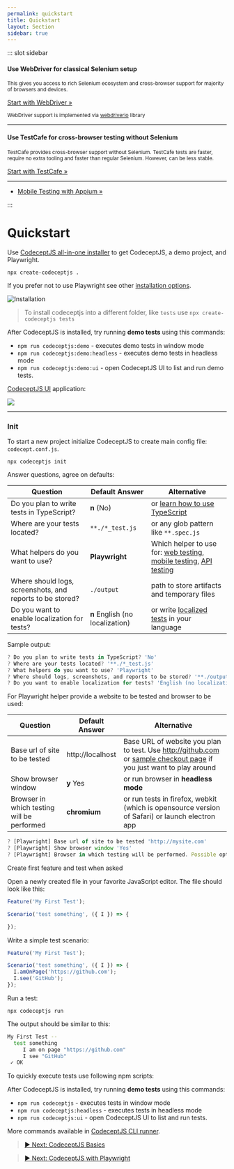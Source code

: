 ```yaml
---
permalink: quickstart
title: Quickstart
layout: Section
sidebar: true
---
```


::: slot sidebar

#### Use WebDriver for classical Selenium setup

<small>
This gives you access to rich Selenium ecosystem and cross-browser support for majority of browsers and devices.
</small>


<a href="/webdriver" class="button extended" >Start with WebDriver &raquo;</a>

<small> WebDriver support is implemented via [webdriverio](https://webdriver.io) library </small>

---

#### Use TestCafe for cross-browser testing without Selenium

<small>
TestCafe provides cross-browser support without Selenium. TestCafe tests are faster, require no extra tooling and faster than regular Selenium. However, can be less stable.
</small>

<a href="/testcafe" class="button green extended" >Start with TestCafe &raquo;</a>

---

* [Mobile Testing with Appium »](/mobile)

:::

# Quickstart


Use [CodeceptJS all-in-one installer](https://github.com/codeceptjs/create-codeceptjs) to get CodeceptJS, a demo project, and Playwright.

```
npx create-codeceptjs .
```

If you prefer not to use Playwright see other [installation options](/installation/).

![Installation](/img/codeceptinstall.gif)

> To install codeceptjs into a different folder, like `tests` use `npx create-codeceptjs tests`

After CodeceptJS is installed, try running **demo tests** using this commands:

* `npm run codeceptjs:demo` - executes demo tests in window mode
* `npm run codeceptjs:demo:headless` - executes demo tests in headless mode
* `npm run codeceptjs:demo:ui` - open CodeceptJS UI to list and run demo tests. 

[CodeceptJS UI](/ui) application:

![](https://user-images.githubusercontent.com/220264/93860826-4d5fbc80-fcc8-11ea-99dc-af816f3db466.png)

---

### Init

To start a new project initialize CodeceptJS to create main config file: `codecept.conf.js`.

```
npx codeceptjs init
```

Answer questions, agree on defaults:


| Question | Default Answer  | Alternative
|---|---|---|
| Do you plan to write tests in TypeScript?  | **n** (No)  | or [learn how to use TypeScript](/typescript)
| Where are your tests located? | `**./*_test.js` | or any glob pattern like `**.spec.js`
| What helpers do you want to use? | **Playwright** | Which helper to use for: [web testing](https://codecept.io/basics/#architecture), [mobile testing](https://codecept.io/mobile/), [API testing](https://codecept.io/api/)
| Where should logs, screenshots, and reports to be stored? | `./output` | path to store artifacts and temporary files 
| Do you want to enable localization for tests? | **n** English (no localization) | or write [localized tests](https://codecept.io/translation/) in your language
  

Sample output:

```js
? Do you plan to write tests in TypeScript? 'No'
? Where are your tests located? '**./*_test.js'
? What helpers do you want to use? 'Playwright'
? Where should logs, screenshots, and reports to be stored? '**./output**'
? Do you want to enable localization for tests? 'English (no localization)'
```

For Playwright helper provide a website to be tested and browser to be used:

| Question | Default Answer  | Alternative
|---|---|---|
| Base url of site to be tested | http://localhost | Base URL of website you plan to test. Use http://github.com or [sample checkout page](https://getbootstrap.com/docs/5.2/examples/checkout/) if you just want to play around
| Show browser window | **y** Yes | or run browser in **headless mode** 
| Browser in which testing will be performed | **chromium** | or run tests in firefox, webkit (which is opensource version of Safari) or launch electron app

```js
? [Playwright] Base url of site to be tested 'http://mysite.com'
? [Playwright] Show browser window 'Yes'
? [Playwright] Browser in which testing will be performed. Possible options: chromium, firefox, webkit or electron 'chromium'

```

Create first feature and test when asked

Open a newly created file in your favorite JavaScript editor. 
The file should look like this:

```js
Feature('My First Test');

Scenario('test something', ({ I }) => {

});
```
Write a simple test scenario:

```js
Feature('My First Test');

Scenario('test something', ({ I }) => {
  I.amOnPage('https://github.com');
  I.see('GitHub');
});
```

Run a test:

```
npx codeceptjs run
```

The output should be similar to this:

```bash
My First Test --
  test something
     I am on page "https://github.com"
     I see "GitHub"
 ✓ OK
```

To quickly execute tests use following npm scripts:

After CodeceptJS is installed, try running **demo tests** using this commands:

* `npm run codeceptjs` - executes tests in window mode
* `npm run codeceptjs:headless` - executes tests in headless mode
* `npm run codeceptjs:ui` - open CodeceptJS UI to list and run tests. 

More commands available in [CodeceptJS CLI runner](https://codecept.io/commands/).


> [▶ Next: CodeceptJS Basics](/basics/)

> [▶ Next: CodeceptJS with Playwright](/playwright/)

